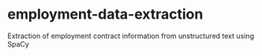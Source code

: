 # employment-data-extraction
Extraction of employment contract information from unstructured text using SpaCy
